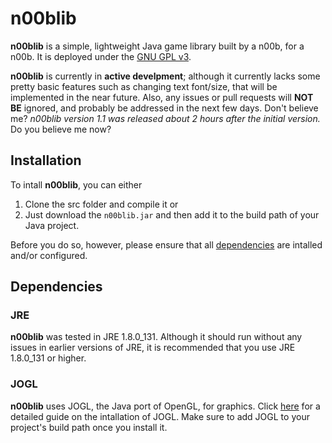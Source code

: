 # n00blib

**n00blib** is a simple, lightweight Java game library built by a n00b, for a n00b. It is deployed under the [GNU GPL v3](LICENSE).

**n00blib** is currently in **active develpment**; although it currently lacks some pretty basic features such as changing text font/size, that will be implemented in the near future. Also, any issues or pull requests will **NOT BE** ignored, and probably be addressed in the next few days. Don't believe me? *n00blib version 1.1 was released about 2 hours after the initial version.* Do you believe me now?

## Installation
To intall **n00blib**, you can either
1. Clone the src folder and compile it
or
2. Just download the `n00blib.jar`
and then add it to the build path of your Java project.

Before you do so, however, please ensure that all [dependencies](#dependencies) are intalled and/or configured.

## Dependencies
### JRE
**n00blib** was tested in JRE 1.8.0_131. Although it should run without any issues in earlier versions of JRE, it is recommended that you use JRE 1.8.0_131 or higher.
### JOGL
**n00blib** uses JOGL, the Java port of OpenGL, for graphics. Click [here](https://jogamp.org/wiki/index.php/Setting_up_a_JogAmp_project_in_your_favorite_IDE) for a detailed guide on the intallation of JOGL. Make sure to add JOGL to your project's build path once you install it.
